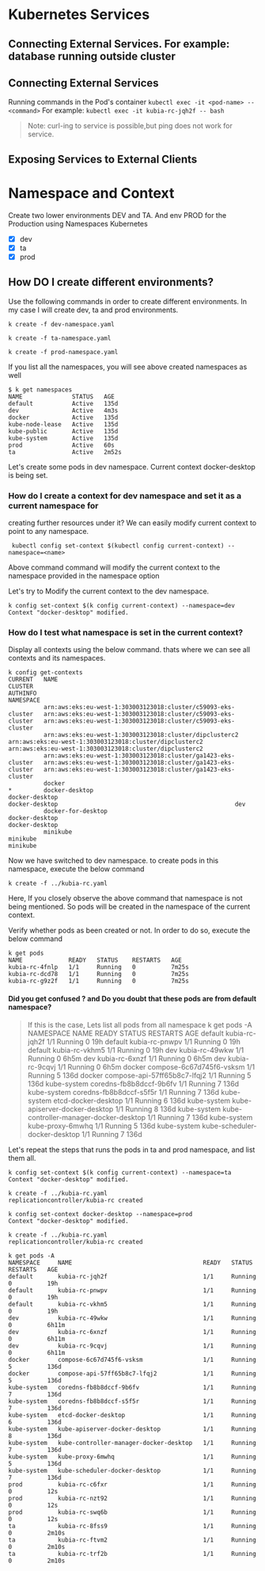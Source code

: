 # Kubernetes Services

## Connecting External Services. For example: database running outside cluster

## Connecting External Services

Running commands in the Pod's container
```kubectl exec -it <pod-name> -- <command>```
For example: ```kubectl exec -it kubia-rc-jqh2f -- bash```

> Note: curl-ing to service is possible,but ping does not work for service.

## Exposing Services to External Clients



# Namespace and Context
Create two lower environments DEV and TA. And env PROD for the Production using Namespaces
Kubernetes
- [x] dev
- [x] ta
- [x] prod

## How DO I create different environments?
Use the following commands in order to create different environments. In my case I will 
create dev, ta and prod environments.

```k create -f dev-namespace.yaml```

```k create -f ta-namespace.yaml```

```k create -f prod-namespace.yaml```

If you list all the namespaces, you will see above created namespaces as well
```
$ k get namespaces
NAME              STATUS   AGE
default           Active   135d
dev               Active   4m3s
docker            Active   135d
kube-node-lease   Active   135d
kube-public       Active   135d
kube-system       Active   135d
prod              Active   60s
ta                Active   2m52s
```

Let's create some pods in dev namespace. Current context docker-desktop is being set.

### How do I create a context for dev namespace and set it as a current namespace for
creating further  resources under it?
We can easily modify current context to point to any namespace.

``` kubectl config set-context $(kubectl config current-context) --namespace=<name>```

Above command command will modify the current context to the namespace provided in the
namespace option

Let's try to Modify the current context to the dev namespace.

```
k config set-context $(k config current-context) --namespace=dev
Context "docker-desktop" modified. 
```

### How do I test what namespace is set in the current context?
Display all contexts using the below command. thats where we can see all contexts and its namespaces.
```
k config get-contexts
CURRENT   NAME                                                            CLUSTER                                                         AUTHINFO                                                        NAMESPACE
          arn:aws:eks:eu-west-1:303003123018:cluster/c59093-eks-cluster   arn:aws:eks:eu-west-1:303003123018:cluster/c59093-eks-cluster   arn:aws:eks:eu-west-1:303003123018:cluster/c59093-eks-cluster
          arn:aws:eks:eu-west-1:303003123018:cluster/dipclusterc2         arn:aws:eks:eu-west-1:303003123018:cluster/dipclusterc2         arn:aws:eks:eu-west-1:303003123018:cluster/dipclusterc2
          arn:aws:eks:eu-west-1:303003123018:cluster/ga1423-eks-cluster   arn:aws:eks:eu-west-1:303003123018:cluster/ga1423-eks-cluster   arn:aws:eks:eu-west-1:303003123018:cluster/ga1423-eks-cluster
          docker
*         docker-desktop                                                  docker-desktop                                                  docker-desktop                                                  dev
          docker-for-desktop                                              docker-desktop                                                  docker-desktop
          minikube                                                        minikube                                                        minikube
```
Now we have switched to dev namespace. to create pods in this namespace, execute the below command

```
k create -f ../kubia-rc.yaml
```

Here, If you closely observe  the above command that namespace is not being mentioned.
So pods will be created in the namespace of the current context.

Verify whether pods as been created or not. In order to do so, execute the below command
```
k get pods
NAME             READY   STATUS    RESTARTS   AGE
kubia-rc-4fnlp   1/1     Running   0          7m25s
kubia-rc-dcd78   1/1     Running   0          7m25s
kubia-rc-g9z2f   1/1     Running   0          7m25s
```

#### Did you get confused ? and Do you doubt that these pods are from default namespace?
> If this is the case, Lets list all pods from all namespace
> k get pods -A
> NAMESPACE     NAME                                     READY   STATUS        RESTARTS   AGE
> default       kubia-rc-jqh2f                           1/1     Running       0          19h
> default       kubia-rc-pnwpv                           1/1     Running       0          19h
> default       kubia-rc-vkhm5                           1/1     Running       0          19h
> dev           kubia-rc-49wkw                           1/1     Running       0          6h5m
> dev           kubia-rc-6xnzf                           1/1     Running       0          6h5m
> dev           kubia-rc-9cqvj                           1/1     Running       0          6h5m
> docker        compose-6c67d745f6-vsksm                 1/1     Running       5          136d
> docker        compose-api-57ff65b8c7-lfqj2             1/1     Running       5          136d
> kube-system   coredns-fb8b8dccf-9b6fv                  1/1     Running       7          136d
> kube-system   coredns-fb8b8dccf-s5f5r                  1/1     Running       7          136d
> kube-system   etcd-docker-desktop                      1/1     Running       6          136d
> kube-system   kube-apiserver-docker-desktop            1/1     Running       8          136d
> kube-system   kube-controller-manager-docker-desktop   1/1     Running       7          136d
> kube-system   kube-proxy-6mwhq                         1/1     Running       5          136d
> kube-system   kube-scheduler-docker-desktop            1/1     Running       7          136d
 

Let's repeat the steps that runs the pods in ta and prod namespace, and list them all.

```
k config set-context $(k config current-context) --namespace=ta
Context "docker-desktop" modified.

k create -f ../kubia-rc.yaml
replicationcontroller/kubia-rc created

k config set-context docker-desktop --namespace=prod
Context "docker-desktop" modified.

k create -f ../kubia-rc.yaml
replicationcontroller/kubia-rc created

k get pods -A
NAMESPACE     NAME                                     READY   STATUS    RESTARTS   AGE
default       kubia-rc-jqh2f                           1/1     Running   0          19h
default       kubia-rc-pnwpv                           1/1     Running   0          19h
default       kubia-rc-vkhm5                           1/1     Running   0          19h
dev           kubia-rc-49wkw                           1/1     Running   0          6h11m
dev           kubia-rc-6xnzf                           1/1     Running   0          6h11m
dev           kubia-rc-9cqvj                           1/1     Running   0          6h11m
docker        compose-6c67d745f6-vsksm                 1/1     Running   5          136d
docker        compose-api-57ff65b8c7-lfqj2             1/1     Running   5          136d
kube-system   coredns-fb8b8dccf-9b6fv                  1/1     Running   7          136d
kube-system   coredns-fb8b8dccf-s5f5r                  1/1     Running   7          136d
kube-system   etcd-docker-desktop                      1/1     Running   6          136d
kube-system   kube-apiserver-docker-desktop            1/1     Running   8          136d
kube-system   kube-controller-manager-docker-desktop   1/1     Running   7          136d
kube-system   kube-proxy-6mwhq                         1/1     Running   5          136d
kube-system   kube-scheduler-docker-desktop            1/1     Running   7          136d
prod          kubia-rc-c6fxr                           1/1     Running   0          12s
prod          kubia-rc-nzt92                           1/1     Running   0          12s
prod          kubia-rc-swq6b                           1/1     Running   0          12s
ta            kubia-rc-8fss9                           1/1     Running   0          2m10s
ta            kubia-rc-ftvm2                           1/1     Running   0          2m10s
ta            kubia-rc-trf2b                           1/1     Running   0          2m10s

```

